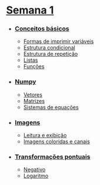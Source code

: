 # [Semana 1](semana1.md/)
- ### [Conceitos básicos](semana1.md/#conceitos-básicos)
  - [Formas de imprimir variáveis](semana1.md/#formas-de-imprimir-variáveis)
  - [Estrutura condicional](semana1.md/#estrutura-condicional)
  - [Estrutura de repetição](semana1.md/#estrutura-de-repetição)
  - [Listas](semana1.md/#listas)
  - [Funções](semana1.md/#funções)
- ### [Numpy](semana1.md/#numpy)
  - [Vetores](semana1.md/#vetores)
  - [Matrizes](semana1.md/#matrizes)
  - [Sistemas de equações](semana1.md/#sistemas-de-equações)
- ### [Imagens](semana1.md/#imagens)
  - [Leitura e exibição](semana1.md/#leitura-e-exibição)
  - [Imagens coloridas e canais](semana1.md/#imagens-coloridas-e-canais)
- ### [Transformações pontuais](semana1.md/#transformações-pontuais)
  - [Negativo](semana1.md/#negativo)
  - [Logaritmo](semana1.md/#logaritmo)